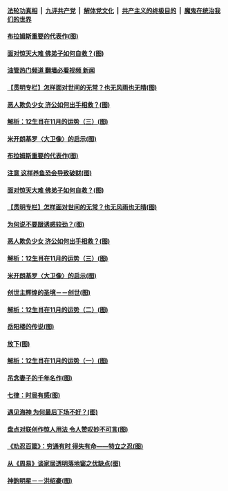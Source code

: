 ####  [法轮功真相](../../../../basic/blob/master/README.md?t=11030331) &nbsp;|&nbsp; [九评共产党](../../../../9ping.md/blob/master/README.md?t=11030331) &nbsp;|&nbsp; [解体党文化](../../../../jtdwh.md/blob/master/README.md?t=11030331)  &nbsp;|&nbsp; [共产主义的终极目的](../../../../gczydzjmd.md/blob/master/README.md?t=11030331) &nbsp;|&nbsp; [魔鬼在统治我们的世界](../../../../mgztzwmdsj.md/blob/master/README.md?t=11030331) 

#### [布拉姆斯重要的代表作(图)](../pages/p7/1016191.md?t=11030331) 

#### [面对惊天大难 佛弟子如何自救？(图)](../pages/p7/1020621.md?t=11030331) 

#### [油管热门频道 翻墙必看视频 新闻](http://129.146.143.75:81/youtube.html?11030331)

#### [【贯明专栏】怎样面对世间的无常？也无风雨也无晴(图)](../pages/p7/1018840.md?t=11030331) 

#### [恶人欺负少女 济公如何出手相救？(图)](../pages/p7/1019281.md?t=11030331) 

#### [解析：12生肖在11月的运势（三）(图)](../pages/p7/1020454.md?t=11030331) 

#### [米开朗基罗〈大卫像〉的启示(图)](../pages/p7/1019831.md?t=11030331) 

#### [布拉姆斯重要的代表作(图)](../pages/p7/1016191.md?t=11030331) 

#### [注意 这样养鱼恐会导致破财(图)](../pages/p7/1018601.md?t=11030331) 

#### [面对惊天大难 佛弟子如何自救？(图)](../pages/p7/1020621.md?t=11030331) 

#### [【贯明专栏】怎样面对世间的无常？也无风雨也无晴(图)](../pages/p7/1018840.md?t=11030331) 

#### [为何说不要跟诱惑较劲？(图)](../pages/p7/1020264.md?t=11030331) 

#### [恶人欺负少女 济公如何出手相救？(图)](../pages/p7/1019281.md?t=11030331) 

#### [解析：12生肖在11月的运势（三）(图)](../pages/p7/1020454.md?t=11030331) 

#### [米开朗基罗〈大卫像〉的启示(图)](../pages/p7/1019831.md?t=11030331) 

#### [创世主辉煌的圣境－－创世(图)](../pages/p7/1019194.md?t=11030331) 

#### [解析：12生肖在11月的运势（二）(图)](../pages/p7/1020442.md?t=11030331) 

#### [岳阳楼的传说(图)](../pages/p7/1020358.md?t=11030331) 

#### [放下(图)](../pages/p7/1020258.md?t=11030331) 

#### [解析：12生肖在11月的运势（一）(图)](../pages/p7/1020435.md?t=11030331) 

#### [吊念妻子的千年名作(图)](../pages/p7/1020277.md?t=11030331) 

#### [七律：时局有感(图)](../pages/p7/1020361.md?t=11030331) 

#### [遇见海神 为何最后下场不好？(图)](../pages/p7/1020261.md?t=11030331) 

#### [盘点对联创作惊人用法 令人赞叹妙不可言(图)](../pages/p7/1019773.md?t=11030331) 

#### [《劝忍百箴》：穷通有时 得失有命——特立之忍(图)](../pages/p7/1020284.md?t=11030331) 

#### [从《周易》谈家居透明落地窗之优缺点(图)](../pages/p7/1018599.md?t=11030331) 

#### [神韵明星－－洪绍豪(图)](../pages/p7/1020274.md?t=11030331) 

<img src='http://gfw-breaker.win/goodnews/indexes/p7.md' width='0px' height='0px'/>
